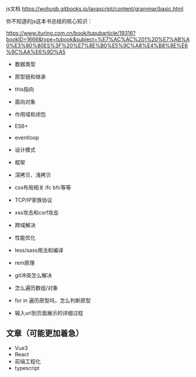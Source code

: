 js文档
https://wohugb.gitbooks.io/javascript/content/grammar/basic.html



你不知道的js这本书总结的核心知识：

https://www.ituring.com.cn/book/tupubarticle/19316?bookID=1666&type=tubook&subject=%E7%AC%AC%201%20%E7%AB%A0%E3%80%80ES%3F%20%E7%8E%B0%E5%9C%A8%E4%B8%8E%E6%9C%AA%E6%9D%A5

- 数据类型
- 原型链和继承
- this指向
- 面向对象
- 作用域和闭包
- ES6+
- eventloop
- 设计模式
- 框架

- 深拷贝、浅拷贝
- css布局相关 ifc bfc等等
- TCP/IP家族协议
- xss攻击和csrf攻击
- 跨域解决
- 性能优化
- less/sass用法和编译
- rem原理
- git冲突怎么解决
- 怎么遍历数组/对象
- for in 遍历原型吗，怎么判断原型
- 输入url到页面展示的详细过程

## 文章（可能更加着急）
- Vue3
- React
- 前端工程化
- typescript

